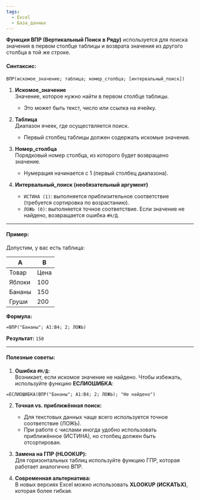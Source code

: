 ```yaml
---
tags:
  - Excel
  - База_данных
---
```

**Функция ВПР (Вертикальный Поиск в Ряду)** используется для поиска значения в первом столбце таблицы и возврата значения из другого столбца в той же строке.

#### Синтаксис:

```excel
ВПР(искомое_значение; таблица; номер_столбца; [интервальный_поиск])
```

1. **Искомое_значение**  
    Значение, которое нужно найти в первом столбце таблицы.
    - Это может быть текст, число или ссылка на ячейку.
    
2. **Таблица**  
    Диапазон ячеек, где осуществляется поиск.
    - Первый столбец таблицы должен содержать искомые значения.
    
3. **Номер_столбца**  
    Порядковый номер столбца, из которого будет возвращено значение.
    - Нумерация начинается с 1 (первый столбец диапазона).
    
4. **Интервальный_поиск (необязательный аргумент)**
    - `ИСТИНА (1)`: выполняется приблизительное соответствие (требуется сортировка по возрастанию).
    - `ЛОЖЬ (0)`: выполняется точное соответствие. Если значение не найдено, возвращается ошибка `#Н/Д`.

---

#### Пример:

Допустим, у вас есть таблица:

|A|B|
|---|---|
|Товар|Цена|
|Яблоки|100|
|Бананы|150|
|Груши|200|

**Формула:**

```excel
=ВПР("Бананы"; A1:B4; 2; ЛОЖЬ)
```

**Результат:** `150`

---

#### Полезные советы:

1. **Ошибка `#Н/Д`:**  
    Возникает, если искомое значение не найдено. Чтобы избежать, используйте функцию **ЕСЛИОШИБКА**:
```excel
=ЕСЛИОШИБКА(ВПР("Бананы"; A1:B4; 2; ЛОЖЬ); "Не найдено")
```
    
2. **Точная vs. приближённая поиск:**
    - Для текстовых данных чаще всего используется точное соответствие (ЛОЖЬ).
    - При работе с числами иногда удобно использовать приближённое (ИСТИНА), но столбец должен быть отсортирован.
    
3. **Замена на ГПР (HLOOKUP):**  
    Для горизонтальных таблиц используйте функцию ГПР, которая работает аналогично ВПР.
    
4. **Современная альтернатива:**  
    В новых версиях Excel можно использовать **XLOOKUP (ИСКАТЬX)**, которая более гибкая.
